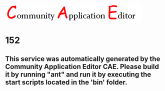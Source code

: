 ![CAE](https://github.com/PhilCAEOrg/microservice-152/blob/master/img/logo.png)  

152
===================


This service was automatically generated by the Community Application Editor CAE. Please build it by running "ant" and run it by executing the start scripts located in the 'bin' folder.
---------------
